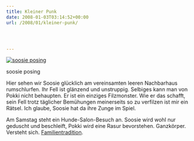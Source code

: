 ```yaml
---
title: Kleiner Punk
date: 2008-01-03T03:14:52+00:00
url: /2008/01/kleiner-punk/




---
```

<div class="flickr">
  <a href="http://www.flickr.com/photos/schreibblogade/2162697371/" title="soosie posing"><img src="//farm3.static.flickr.com/2196/2162697371_d9135c35ce.jpg" alt="soosie posing" /></a></p>

  <p>
    soosie posing
  </p>
</div>

Hier sehen wir Soosie glücklich am vereinsamten leeren Nachbarhaus rumschlurfen. Ihr Fell ist glänzend und unstruppig. Selbiges kann man von Pokki nicht behaupten. Er ist ein einziges Filzmonster. Wie er das schafft, sein Fell trotz täglicher Bemühungen meinerseits so zu verfilzen ist mir ein Rätsel. Ich glaube, Soosie hat da ihre Zunge im Spiel.

Am Samstag steht ein Hunde-Salon-Besuch an. Soosie wird wohl nur geduscht und beschleift, Pokki wird eine Rasur bevorstehen. Ganzkörper. Versteht sich. [Familientradition][1].

 [1]: http://flickr.com/photos/schreibblogade/2141627816/
